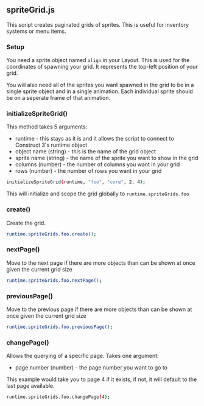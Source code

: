 ## spriteGrid.js
This script creates paginated grids of sprites. This is useful for inventory systems or menu items.

### Setup
You need a sprite object named `align` in your Layout. This is used for the coordinates of spawning your grid. It represents the top-left position of your grid.

You will also need all of the sprites you want spawned in the grid to be in a single sprite object and in a single animation. Each individual sprite should be on a seperate frame of that animation.

### initializeSpriteGrid()
This method takes 5 arguments:
- runtime - this stays as it is and it allows the script to connect to Construct 3's runtime object
- object name (string) - this is the name of the grid object
- sprite name (string) - the name of the sprite you want to show in the grid
- columns (number) - the number of columns you want in your grid
- rows (number) - the number of rows you want in your grid
```sh
initializeSpriteGrid(runtime, "foo", "core", 2, 4);
```
This will initialize and scope the grid globally to `runtime.spriteGrids.foo`

### create()
Create the grid.
```sh
runtime.spriteGrids.foo.create();
```

### nextPage()
Move to the next page if there are more objects than can be shown at once given the current grid size
```sh
runtime.spriteGrids.foo.nextPage();
```

### previousPage()
Move to the previous page if there are more objects than can be shown at once given the current grid size
```sh
runtime.spriteGrids.foo.previousPage();
```

### changePage()
Allows the querying of a specific page. Takes one argument:
- page number (number) - the page number you want to go to

This example would take you to page 4 if it exists, if not, it will default to the last page available.
```sh
runtime.spriteGrids.foo.changePage(4);
```